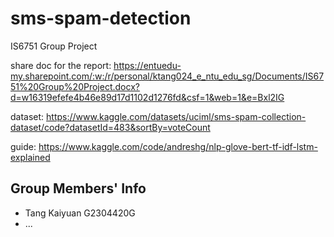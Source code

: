 # sms-spam-detection

IS6751 Group Project

share doc for the report: <https://entuedu-my.sharepoint.com/:w:/r/personal/ktang024_e_ntu_edu_sg/Documents/IS6751%20Group%20Project.docx?d=w16319efefe4b46e89d17d1102d1276fd&csf=1&web=1&e=Bxl2IG>

dataset: <https://www.kaggle.com/datasets/uciml/sms-spam-collection-dataset/code?datasetId=483&sortBy=voteCount>

guide: <https://www.kaggle.com/code/andreshg/nlp-glove-bert-tf-idf-lstm-explained>

## Group Members' Info

- Tang Kaiyuan G2304420G
- ...

